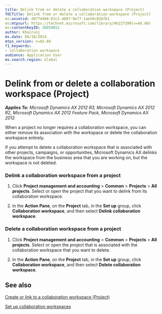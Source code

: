```yaml
---
title: Delink from or delete a collaboration workspace (Project)
TOCTitle: Delink from or delete a collaboration workspace (Project)
ms:assetid: d977d4b8-63c2-4087-9e77-1ae56c82bfb1
ms:mtpsurl: https://technet.microsoft.com/library/Hh227399(v=AX.60)
ms:contentKeyID: 36059652
author: Khairunj
ms.date: 04/18/2014
mtps_version: v=AX.60
f1_keywords:
- collaboration workspace
audience: Application User
ms.search.region: Global
---
```


# Delink from or delete a collaboration workspace (Project) 


_**Applies To:** Microsoft Dynamics AX 2012 R3, Microsoft Dynamics AX 2012 R2, Microsoft Dynamics AX 2012 Feature Pack, Microsoft Dynamics AX 2012_

When a project no longer requires a collaboration workspace, you can either remove its association with the workspace or delete the collaboration workspace entirely.

If you attempt to delete a collaboration workspace that is associated with other projects, campaigns, or opportunities, Microsoft Dynamics AX delinks the workspace from the business area that you are working on, but the workspace is not deleted.

### Delink a collaboration workspace from a project

1.  Click **Project management and accounting** \> **Common** \> **Projects** \> **All projects**. Select or open the project that you want to delink from its collaboration workspace.

2.  In the **Action Pane**, on the **Project** tab, in the **Set up** group, click **Collaboration workspace**, and then select **Delink collaboration workspace**.

### Delete a collaboration workspace from a project

1.  Click **Project management and accounting** \> **Common** \> **Projects** \> **All projects**. Select or open the project that is associated with the collaboration workspace that you want to delete.

2.  In the **Action Pane**, on the **Project** tab, in the **Set up** group, click **Collaboration workspace**, and then select **Delete collaboration workspace**.

## See also

[Create or link to a collaboration workspace (Project)](create-or-link-to-a-collaboration-workspace-project.md)

[Set up collaboration workspaces](set-up-collaboration-workspaces.md)

  


